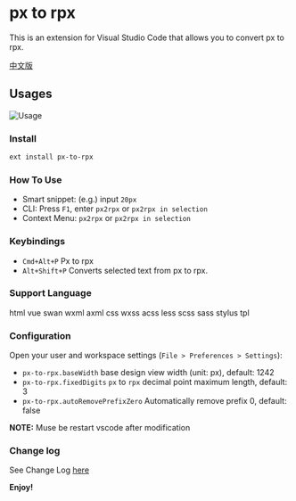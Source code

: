 # px to rpx

This is an extension for Visual Studio Code that allows you to convert px to rpx.

[中文版](README.zh-CN.md)


## Usages

![Usage](imgs/px2rpx.gif)

### Install

```bash
ext install px-to-rpx
```

### How To Use

+ Smart snippet: (e.g.) input `20px`
+ CLI: Press `F1`, enter `px2rpx` or  `px2rpx in selection`
+ Context Menu: `px2rpx` or  `px2rpx in selection`

### Keybindings
* `Cmd+Alt+P` Px to rpx
* `Alt+Shift+P` Converts selected text from px to rpx.

### Support Language

html vue swan wxml axml css wxss acss less scss sass stylus tpl

### Configuration

Open your user and workspace settings (`File > Preferences > Settings`):

+ `px-to-rpx.baseWidth` base design view width (unit: px), default: 1242
+ `px-to-rpx.fixedDigits` `px` to `rpx` decimal point maximum length, default: 3
+ `px-to-rpx.autoRemovePrefixZero` Automatically remove prefix 0, default: false

**NOTE:** Muse be restart vscode after modification

### Change log
See Change Log [here](https://github.com/zhengjiaqi/vscode-px-to-rpx/blob/master/CHANGELOG.md)

**Enjoy!**  